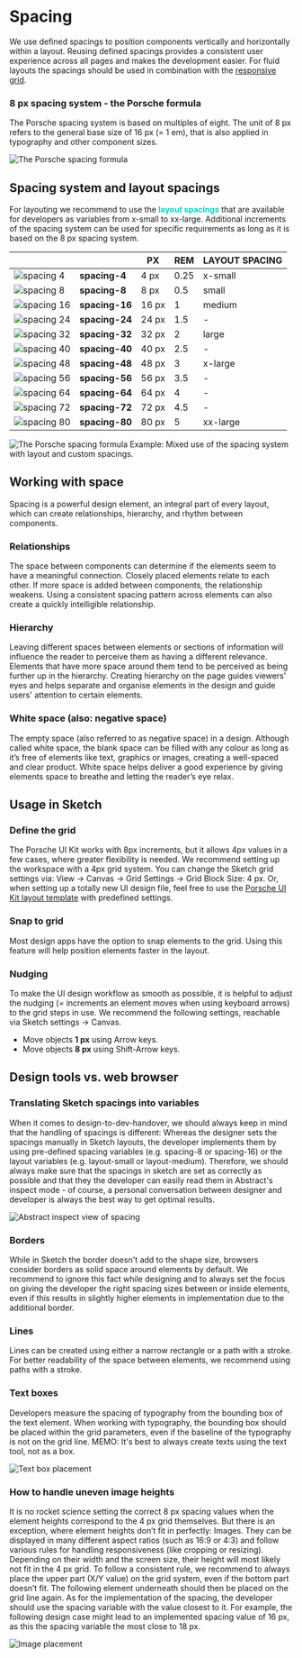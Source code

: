 # Spacing
We use defined spacings to position components vertically and horizontally within a layout. Reusing defined spacings provides a consistent user experience across all pages and makes the development easier. For fluid layouts the spacings should be used in combination with the [responsive grid](#/web/components/layout/grid).

### 8 px spacing system - the Porsche formula
The Porsche spacing system is based on multiples of eight. The unit of 8 px refers to the general base size of 16 px (= 1 em), that is also applied in typography and other component sizes.

![The Porsche spacing formula](./assets/spacings-formula.png)

## Spacing system and layout spacings
For layouting we recommend to use the <strong><span style="color:#00D5B9">layout spacings</span></strong> that are available for developers as variables from x-small to xx-large.
Additional increments of the spacing system can be used for specific requirements as long as it is based on the 8 px spacing system.

|       	                                |                	| PX     	| REM 	| LAYOUT SPACING |
|----------------------------------------	|---------------	|-------	|------	|------	|
| ![spacing 4](./assets/spacing-4.png)    | **spacing-4**  	| 4 px  	| 0.25 	| x-small |
| ![spacing 8](./assets/spacing-8.png)    | **spacing-8**  	| 8 px  	| 0.5 	| small |
| ![spacing 16](./assets/spacing-16.png)  | **spacing-16** 	| 16 px 	| 1  	| medium |
| ![spacing 24](./assets/spacing-24.png)  |**spacing-24** 	| 24 px 	| 1.5 	| - |
| ![spacing 32](./assets/spacing-32.png)  |**spacing-32** 	| 32 px 	| 2  	| large |
| ![spacing 40](./assets/spacing-40.png)  |**spacing-40** 	| 40 px 	| 2.5  	| - |
| ![spacing 48](./assets/spacing-48.png)  |**spacing-48** 	| 48 px 	| 3  	| x-large |
| ![spacing 56](./assets/spacing-56.png)  |**spacing-56** 	| 56 px 	| 3.5 	| - |
| ![spacing 64](./assets/spacing-64.png)  |**spacing-64** 	| 64 px 	| 4 	| - |
| ![spacing 72](./assets/spacing-72.png)  |**spacing-72** 	| 72 px 	| 4.5 	| - |
| ![spacing 80](./assets/spacing-80.png)  |**spacing-80** 	| 80 px 	| 5 	| xx-large |


![The Porsche spacing formula](./assets/spacings-example-02.png)
Example: Mixed use of the spacing system with layout and custom spacings.

## Working with space 

Spacing is a powerful design element, an integral part of every layout, which can create relationships, hierarchy, and rhythm between components.

### Relationships

The space between components can determine if the elements
seem to have a meaningful connection. Closely placed elements relate to each
other. If more space is added between components, the relationship weakens. Using a consistent spacing pattern across elements can also create a quickly
intelligible relationship.

### Hierarchy

Leaving different spaces between elements or sections of
information will influence the reader to perceive them as having a different
relevance. Elements that have more space around them tend to be perceived as being
further up in the hierarchy. Creating hierarchy on the page guides viewers' eyes and helps
separate and organise elements in the design and guide users' attention to
certain elements.

### White space (also: negative space)

The empty space (also referred to as negative space) in a
design. Although called white space, the blank space can be filled with any colour
as long as it’s free of elements like text, graphics or images, creating a
well-spaced and clear product. White space helps deliver a good experience by
giving elements space to breathe and letting the reader’s eye relax.

## Usage in Sketch

### Define the grid
The Porsche UI Kit works with 8px
increments, but it allows 4px values in a few cases, where greater flexibility is
needed. We recommend setting up the workspace with a 4px grid system. You can
change the Sketch grid settings via: View → Canvas → Grid Settings → Grid Block
Size: 4 px. Or, when setting up a totally new UI design file, feel free to use
the [Porsche UI Kit layout template](http://ui.porsche.com/latest/porsche-ui-kit-layout-template.sketch) with predefined settings.

### Snap to grid
Most design apps have the option to snap elements to the grid.
Using this feature will help position elements faster in the layout.

### Nudging
To make the UI design workflow as smooth as possible, it is helpful to adjust
the nudging (= increments an element moves when using keyboard arrows) to the
grid steps in use. We recommend the following settings, reachable via Sketch
settings → Canvas.

- Move objects **1 px** using Arrow keys. 
- Move objects **8 px** using Shift-Arrow keys.

## Design tools vs. web browser

### Translating Sketch spacings into variables 

When it comes to design-to-dev-handover, we should always keep in mind that the handling of
spacings is different: Whereas the designer sets the spacings manually in Sketch
layouts, the developer implements them by using pre-defined spacing variables
(e.g. spacing-8 or spacing-16) or the layout variables (e.g. layout-small or layout-medium). Therefore, we should always make sure that the
spacings in sketch are set as correctly as possible and that they the developer
can easily read them in Abstract's inspect mode - of course, a personal
conversation between designer and developer is always the best way to get
optimal results.

![Abstract inspect view of spacing](./assets/spacings-inspect.png)

### Borders
While in Sketch the border doesn't add to the shape size, browsers
consider borders as solid space around elements by default. We recommend to
ignore this fact while designing and to always set the focus on giving the developer
the right spacing sizes between or inside elements, even if this results in
slightly higher elements in implementation due to the additional border.

### Lines
Lines can be created using either a narrow rectangle or a path
with a stroke. For better readability of the space between elements, we
recommend using paths with a stroke.

### Text boxes
Developers measure the spacing of typography from the bounding box
of the text element. When working with typography, the bounding box should be
placed within the grid parameters, even if the baseline of the typography is not
on the grid line. MEMO: It's best to always create texts using the text tool, not as a
box.

![Text box placement](./assets/spacings-bounding-box.png)

### How to handle uneven image heights
It is no rocket science setting the correct 8 px spacing values when the element
heights correspond to the 4 px grid themselves. But there is an exception, where
element heights don’t fit in perfectly: Images. They can be displayed in many
different aspect ratios (such as 16:9 or 4:3) and follow various rules for
handling responsiveness (like cropping or resizing). Depending on their width
and the screen size, their height will most likely not fit in the 4 px grid. To
follow a consistent rule, we recommend to always place the upper part (X/Y
value) on the grid system, even if the bottom part doesn’t fit. The following
element underneath should then be placed on the grid line again. As for the
implementation of the spacing, the developer should use the spacing variable
with the value closest to it. For example, the following design case might lead
to an implemented spacing value of 16 px, as this the spacing variable the most
close to 18 px.

![Image placement](./assets/spacing-images.png)